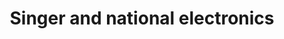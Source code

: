 ---
title: "Singer and national electronics"
url: /karachi/singer-and-national-electronics/
shop: electronics
---